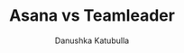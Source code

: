 ---
is_programmatic_layout_6: true
draft: false
title: "Asana vs Teamleader"
snippet: "Asana vs Teamleader"
image:
  src: /images/pseo/asana-vs-teamleader.png
  alt: "marketing, task management, resource management, productivity"
publishDate: 2024-12-18
category: ""
author: "Danushka Katubulla"
tags:
  - "Marketing"
  - "Tips"
  - "Open-Source"
  - "Team"
tools:
  Asana:
    sub_title: "Simplifying Team Collaboration"
    main_content: Asana is known for its intuitive interface and straightforward approach to task management. It's perfect for teams looking for a tool that prioritizes simplicity without sacrificing essential project-tracking features. From creating task boards to assigning deadlines, Asana shines in its ability to keep projects moving seamlessly. However, some users find its features limiting when it comes to advanced customization or scalability for larger, more complex workflows."
    features: ["Visual project views, including timelines, boards, and calendars.","Simple task assignment with due dates and priority levels.","Integration with tools like Slack, Google Workspace, and Microsoft Teams.","Easy-to-use mobile app for project updates on the go."]
    analytics_rate: "⭐⭐⭐⭐⭐"
    analytics_review: "Clear and effective"
    customization_rate: "⭐⭐⭐"
    customization_review: "Basic customization"
    collaboration_features_rate: "⭐⭐⭐⭐"
    collaboration_features_review: "Strong collaboration tools"
    self_hosted: false
    open_source: false
    pricing: "Free & Paid plans"
  Teamleader:
    sub_title: "Streamlining Business Management"
    main_content: "Teamleader focuses on providing a comprehensive solution for project management, CRM, and invoicing. It is designed for small to medium-sized businesses that need a tool to manage their projects, clients, and finances all in one place. While it offers robust features, some users may find it less intuitive compared to simpler task management tools."
    features: ["Integrated CRM for managing client relationships.","Time tracking and invoicing features for financial management.","Project management with task assignment and deadlines.","Reporting tools to analyze project performance."]
    analytics_rate: "⭐⭐⭐⭐"
    analytics_review: "Comprehensive but requires learning"
    customization_rate: "⭐⭐⭐⭐"
    customization_review: "Moderate customization options"
    collaboration_features_rate: "⭐⭐⭐⭐"
    collaboration_features_review: "Effective for team collaboration"
    self_hosted: false
    open_source: false
    pricing: "Paid plans only"
description: Discover the best project management tools for your business. Compare Asana, Teamleader, and Worklenz to find the perfect open-source alternative.
related: [asana-vs-stackfield, asana-vs-basecamp, asana-vs-teamwork, asana-vs-nifty]
---